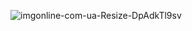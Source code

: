 ![imgonline-com-ua-Resize-DpAdkTl9sv](https://github.com/user-attachments/assets/04be6577-c8e7-448a-a35a-5874962fb97e)
